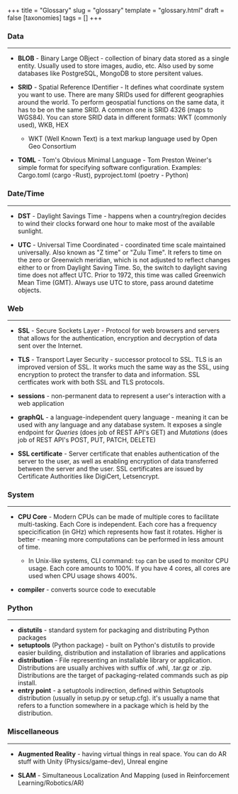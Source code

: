 +++
title = "Glossary"
slug = "glossary"
template = "glossary.html"
draft = false
[taxonomies]
tags = []
+++

### Data
---

- **BLOB** - Binary Large OBject - collection of binary data stored as a single entity. Usually used to store images, audio, etc. Also used by some databases like PostgreSQL, MongoDB to store persitent values.

- **SRID** - Spatial Reference IDentifier - It defines what coordinate system you want to use. There are many SRIDs used for different geographies around the world. To perform geospatial functions on the same data, it has to be on the same SRID. A common one is SRID 4326 (maps to WGS84). You can store SRID data in different formats: WKT (commonly used), WKB, HEX
  - WKT (Well Known Text) is a text markup language used by Open Geo Consortium

- **TOML** - Tom's Obvious Minimal Language - Tom Preston Weiner's simple format for specifying software configuration. Examples: Cargo.toml (cargo -Rust), pyproject.toml (poetry - Python)

### Date/Time
---

- **DST** - Daylight Savings Time - happens when a country/region decides to wind their clocks forward one hour to make most of the available sunlight.

- **UTC** - Universal Time Coordinated - coordinated time scale maintained universally. Also known as "Z time" or "Zulu Time". It refers to time on the zero or Greenwich meridian, which is not adjusted to reflect changes either to or from Daylight Saving Time. So, the switch to daylight saving time does not affect UTC. Prior to 1972, this time was called Greenwich Mean Time (GMT). Always use UTC to store, pass around datetime objects.

### Web
---

- **SSL** - Secure Sockets Layer - Protocol for web browsers and servers that allows for the authentication, encryption and decryption of data sent over the Internet.

- **TLS** - Transport Layer Security - successor protocol to SSL. TLS is an improved version of SSL. It works much the same way as the SSL, using encryption to protect the transfer to data and information. SSL certficates work with both SSL and TLS protocols.

- **sessions** - non-permanent data to represent a user's interaction with a web application

- **graphQL** - a language-independent query language - meaning it can be used with any language and any database system. It exposes a single endpoint for *Queries* (does job of REST API's GET) and *Mutations* (does job of REST API's POST, PUT, PATCH, DELETE)

- **SSL certificate** - Server certificate that enables authentication of the server to the user, as well as enabling encryption of data transferred between the server and the user. SSL certificates are issued by Certificate Authorities like DigiCert, Letsencrypt.


### System
---

- **CPU Core** - Modern CPUs can be made of multiple cores to facilitate multi-tasking. Each Core is independent. Each core has a frequency specicification (in GHz) which represents how fast it rotates. Higher is better - meaning more computations can be performed in less amount of time.
  - In Unix-like systems, CLI command: `top` can be used to monitor CPU usage. Each core amounts to 100%. If you have 4 cores, all cores are used when CPU usage shows 400%.

- **compiler** - converts source code to executable


### Python
---

- **distutils** - standard system for packaging and distributing Python packages
- **setuptools** (Python package) - built on Python's distutils to provide easier building, distribution and installation of libraries and applications
- **distribution** - File representing an installable library or application. Distributions are usually archives with suffix of .whl, .tar.gz or .zip. Distributions are the target of packaging-related commands such as pip install.
- **entry point** - a setuptools indirection, defined within Setuptools distribution (usually in setup.py or setup.cfg). it's usually a name that refers to a function somewhere in a package which is held by the distribution.



### Miscellaneous
---

- **Augmented Reality** - having virtual things in real space. You can do AR stuff with Unity (Physics/game-dev), Unreal engine

- **SLAM** - Simultaneous Localization And Mapping (used in Reinforcement Learning/Robotics/AR)
